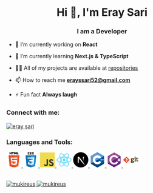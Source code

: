 <h1 align="center">Hi 👋, I'm Eray Sari</h1>
<h3 align="center">I am a Developer</h3>

- 🔭 I’m currently working on **React**

- 🌱 I’m currently learning **Next.js** **&** **TypeScript**

- 👨‍💻 All of my projects are available at [repositories](https://github.com/eraysari?tab=repositories)

- 📫 How to reach me **erayssari52@gmail.com**

- ⚡ Fun fact **Always laugh**

<h3 align="left">Connect with me:</h3>
<p align="left">
<a href="https://www.linkedin.com/in/eray-sar%C4%B1-b406a3185/" target="blank"><img align="center" src="https://raw.githubusercontent.com/rahuldkjain/github-profile-readme-generator/master/src/images/icons/Social/linked-in-alt.svg" alt="eray sari" height="30" width="40" /></a>
</p>

<h3 align="left">Languages and Tools:</h3>
<p align="left"></p>
<a href="#"><img src="https://raw.githubusercontent.com/github/explore/cebd63002168a05a6a642f309227eefeccd92950/topics/html/html.png" alt="html" width="40" height="40"/> </a>
<a href="#" target="_blank" rel="noreferrer"> <img src="https://raw.githubusercontent.com/github/explore/cebd63002168a05a6a642f309227eefeccd92950/topics/css/css.png" alt="css" width="40" height="40"/> </a>
<a href="#" target="_blank" rel="noreferrer"> <img src="https://raw.githubusercontent.com/devicons/devicon/master/icons/javascript/javascript-original.svg" alt="javascript" width="40" height="40"/> </a>
<a href="#" target="_blank" rel="noreferrer"> <img src="https://raw.githubusercontent.com/devicons/devicon/master/icons/react/react-original.svg" alt="javascript" width="40" height="40"/> </a>
<a href="#" target="_blank" rel="noreferrer"> <img src="https://raw.githubusercontent.com/devicons/devicon/master/icons/nextjs/nextjs-original.svg" alt="typescript" width="40" height="40"/> </a>
<a href="#" target="_blank" rel="noreferrer"> <img src="https://raw.githubusercontent.com/devicons/devicon/master/icons/cplusplus/cplusplus-original.svg" alt="cplusplus" width="40" height="40"/> </a>
<a href="#" target="_blank" rel="noreferrer"> <img src="https://raw.githubusercontent.com/devicons/devicon/master/icons/csharp/csharp-original.svg" alt="csharp" width="40" height="40"/> </a>
<a href="#" target="_blank" rel="noreferrer"> <img src="https://raw.githubusercontent.com/github/explore/cebd63002168a05a6a642f309227eefeccd92950/topics/git/git.png" alt="git" width="40" height="40"/> </a>

</p>

</br>
<div >
  <a href="https://github.com/EraySari">
    <img height="180em" align="center" src="https://github-readme-stats.vercel.app/api?username=eraysari&show_icons=true&locale=en&theme=algolia&include_all_commits=true&count_private=true" alt="mukireus"/>
  <img height="180em" align="center" src="https://github-readme-stats.vercel.app/api/top-langs?username=eraysari&show_icons=true&locale=en&layout=compact&langs_count=8&theme=algolia" alt="mukireus"/>

  </a>
</div>
